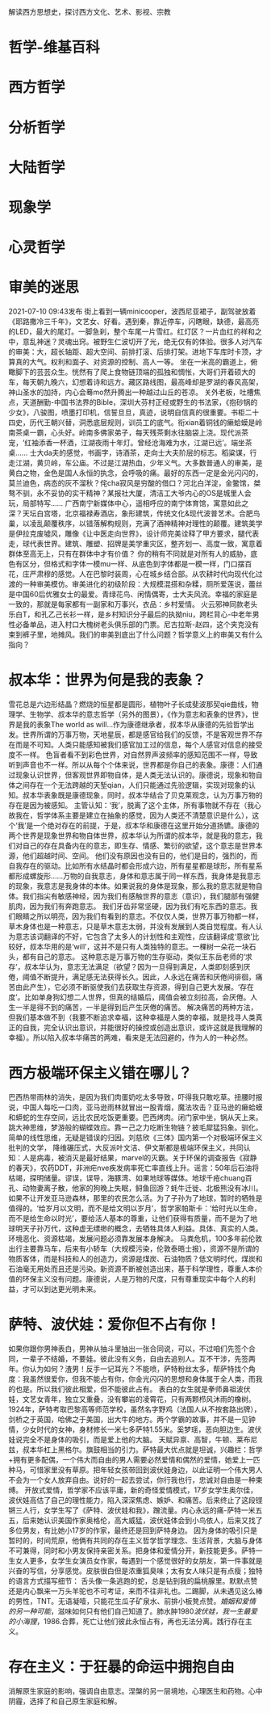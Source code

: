 

解读西方思想史，探讨西方文化、艺术、影视、宗教
# 哲学-维基百科
# 西方哲学
# 分析哲学
# 大陆哲学
# 现象学
# 心灵哲学
# 审美的迷思
2021-07-10 09:43发布
街上看到一辆minicooper，波西尼亚裙子，副驾驶放着《耶路撒冷三千年》，文艺女、好看。遇到秦，靠近停车，闪瞎眼，缺德，最高亮的LED，最大的尾灯。一脚急刹，整个车尾一片雪红。红灯区？一片血红的祥和之中，意乱神迷？灵魂出窍。被野生仁波切开了光，绝无仅有的体验。很多人对汽车的审美：大，超长轴距、超大空间、前排打滚、后排打架。进地下车库时卡顶，才算真的大气。权利和面子、对资源的控制、高人一等。
坐在一米高的霸道上，俯瞰脚下的芸芸众生。恍然有了爬上食物链顶端的孤独和惆怅，大哥们开着硕大的车，每天朝九晚六，幻想着诗和远方。藏区路线图，最高峰却是罗湖的春风高架，神山圣水的加持，内心会蓦mo然升腾出一种越过山丘的苍凉。
关外老板，吐槽焦点，天道酬勤-中国书法界的Bible，深圳大芬村正经或野生的书法家，《抱砂锅的少女》，八骏图，喷墨打印机，信誓旦旦，真迹，说明自信真的很重要。书柜二十四史，历代王朝兴替，洞悉底层规则，训员工的底气。衔xian着铜钱的癞蛤蟆是岭南茶桌一霸，心头好。岭南多佛家弟子，每天残茶剩水往脑袋上浇。现代派茶宠，‘红袖添香一杯酒，江湖夜雨十年灯。曾经沧海难为水，江湖已远’。端坐茶桌……
士大da夫的感觉，书画字，诗酒茶，走向士大夫阶层的标志。稻粱谋，行走江湖，黄贝岭，车公庙。不过是江湖热血，少年义气。大多数普通人的审美，是黄白之物，金色是国人永恒的执念，会呼吸的痛。最好的东西一定是金光闪闪的，莫兰迪色，病态的灰不溜秋？侘cha寂风是穷酸的借口？河北白洋淀，金鳖馆，桀骜不驯，永不妥协的实干精神？某报社大厦，清洁工大爷内心的OS是城里人会玩，局部特写……
广西南宁新媒体中心，遥相呼应的南宁体育馆，寓意如此之深？天坛白宫塔，北京福禄寿酒店，象形建筑，传统文化&现代波普艺术。合肥鸟巢，以凌乱颠覆秩序，以错落解构规则，充满了酒神精神对理性的颠覆。建筑美学是伊拉克废墟风，雕像《让中医走向世界》，设计师完美诠释了甲方要求，腿代表走，球代表世界。建筑、雕塑、招牌是美学重灾区，整齐划一、高度一致，寓意着群体至高无上，只有在群体中才有价值？
你的稍有不同就是对所有人的威胁，底色有区分，但格式和字体一模mu一样、从底色到字体都是一模一样，门口摆百花，庄严肃穆的感觉。人在巴黎时装周，心在城乡结合部。从农耕时代向现代化过渡的一种审美模仿。审美进化的初级阶段：大规模混搭和杂糅，厕所爱莲说，蕾丝是中国60后优雅女士的最爱。青绿花鸟、闲情偶寄，士大夫风流。幸福的家庭是一致的，那就是每家都有一副家和万事兴，衣品：乡村爱情。
火云邪神同款老头乐白T，和孔乙己长衫一样，是乡村知识分子最后的执拗niu，跨栏背心-中老年男性必备单品，进入村口大槐树老头俱乐部的门票。尼古拉斯-赵四，这个夹克没有束到裤子里，地摊风。我们的审美到底出了什么问题？哲学意义上的审美又有什么指向？
# 叔本华：世界为何是我的表象？
雪花总是六边形结晶？燃烧的恒星都是圆形，植物叶子长成斐波那契qie曲线，物理学、生物学、叔本华的意志哲学（另外的图景），《作为意志和表象的世界》，世界是我的表象The world as will...作为康德继承者，叔本华从康德的先验哲学出发。世界所谓的万事万物，天地星辰，都是感官给我们的反馈，不是客观世界不存在而是不可知。人类只能感知被我们感官加工过的信息，每个人感官对信息的接受度不一样。
色盲者看不到彩色世界，对自然界声波频率的感知范围不一样，导致听到声音也不一样。所以从每个个体来说，世界都是你自己的表象。康德：人们通过现象认识世界，但客观世界即物自体，是人类无法认识的。康德说，现象和物自体之间存在一个无法跨越的天堑qian，人们只能通过先验逻辑，实现对现象的认知。叔本华表象既是康德现象，同时，叔本华结合了贝克莱观念，认为万事万物的存在是因为被感知。
主管认知：‘我’，脱离了这个主体，所有事物就不存在（我心故我在，哲学体系主要是建立在抽象的感觉，因为人类还不清楚意识是什么），这个‘我’是一个绝对存在的前提，于是，叔本华和康德在这里开始分道扬镳。康德的两个世界是现象世界和物自体世界，叔本华认为所谓的叔本华，就是我的意志，我们对自己的存在具备内在的意志，即生存、情感、繁衍的欲望，这个意志是世界本源，他们超越时间、空间。
他们没有原因也没有目的，他们是目的，强烈的，而自我存在的驱动。比如所有水结晶时都会形成六边，所有星星都是球形，所有星系都形成螺旋形……万物的自我意志，身体和意志属于同一样东西，我身体是我意志的现象，我意志是我身体的本体。如果说我的身体是现象，那么我的意志就是物自体。我们指尖有敏感神经，因为我们有感触世界的意志（意识），我们腿部有强健肌肉，因为我们有奔跑意志。
我们牙齿非常坚硬，因为我们有吃东西的意志。我们眼睛之所以明亮，因为我们有看到的意志。不仅仅人类，世界万事万物都一样，草木身体也是一种意志，只是草木意志太弱，并没有发展到人类自觉程度。有人认为意志该词翻译的不好，它包含了太多人的计划性和主观性，应该翻译成‘意欲’比较好，叔本华用的是‘will’，这并不是只有人类独特的意志。一棵树一朵花一块石头，都有自己的意志。
这种意志是万事万物的生存驱动，类似王东岳老师的‘求存’，叔本华认为，意志无法满足（欲望？因为一旦得到满足，人类即刻感到厌倦，阈值不断提升，满足感无法获得长久。因此，人永远在痛苦和厌倦间徘徊，痛苦由此产生），它必须不断驱使我们去获取生存资源，得到自己更大发展。‘存在度’。比如单身狗幻想二人世界，但真的结婚后，阈值会被立刻拉高，会厌倦。人生一半是得不到的痛苦，一半是得到后产生厌倦的痛苦。
解决痛苦的两种方法，但我们基本做不到（我要不断追求幸福，这种幸福是人类的幸福，就是找寻人类真正的自我，完全认识出意识，并能很好的操控或创造出意识，或许这就是我理解的幸福）。所以陷入叔本华痛苦的两难，看来是无法回避的，作为人的一种必然。
# 西方极端环保主义错在哪儿？
巴西热带雨林的消失，是因为我们肉蛋奶吃太多导致，吓得我只敢吃草。扭腰时报说，中国人每吃一口肉，亚马逊雨林就冒出一股青烟，魔法攻击？亚马逊的癞蛤蟆和蟒蛇的生存空间，远比农民吃饭更重要。巴西烤肉。闭门家中坐，锅从天上来。跳大神思维，梦游般的蝴蝶效应。靠一己之力吃断生物链？披毛犀猛犸象。驯化。简单的线性思维，无疑是错误的归因。刘慈欣《三体》国内第一个对极端环保主义批判的文学，
降维碾压式，大反派叶文洁、伊文斯都是极端环保主义，共同认知：人是病毒，被消灭是最好结果，marvel的灭霸。关于环保的调查报告《寂静的春天》，农药DDT，非洲疟nve疾发病率死亡率直线上升。谣言：50年后石油将枯竭，探明储量。谬误，误导，海豚湾、如果地球等媒体。地球千疮chuang百孔、动物妻离子散，他家的狗晚上失眠，鲟鱼回游？蚝牛迁徙、北极熊没有冰川。
如果不让开发亚马逊森林，那里的农民怎么活。为了子孙为了地球，暂时的牺牲是值得的。‘给岁月以文明，而不是给文明以岁月’，哲学家帕斯卡：‘给时光以生命，而不是给生命以时光’，要给活人基本的尊重，让他们获得有质量，而不是为了地球明天子孙万代，这种虚无缥缈的概念，去牺牲具体人利益。具体、真实的人类。环境恶化、资源枯竭，发展问题必须靠发展本身解决。
马粪危机，100多年前伦敦出行主要靠马车，后来有小轿车（大规模污染，伦敦泰晤士报），资源不是所谓的物质客体，而是科技和人的创造力，资源是煤炭、石油物质？低文明时代，煤炭和石油毫无用处而且还是污染。新资源不断被创造出来，基于科学理性，尊重人本价值的环保主义没有问题。康德说，人是万物的尺度，只有尊重现实中每个人的利益，才可以到达更光明未来。
# 萨特、波伏娃：爱你但不占有你！
如果你跟你男神表白，男神从抽斗里抽出一张合同说，可以，不过咱们先签个合同，一辈子不结婚，不要娃。彼此没有义务，自由去追别人。互不干涉，先签两年。你认为如何？渣男！反手一记耳光？不能喷，萨特粉丝太多，帮萨特找个角度：我虽然很爱你，但我不能占有你，你金光闪闪的思想和身体属于全人类，而我的也是。所以我们彼此相爱，但不能彼此占有。
表白的女生就是拳师鼻祖波伏娃，文艺女青年，独立又重叠，没有攀岩的凌霄花，只有两颗栉风沐雨的橡树。1924年，萨特考取巴黎高等师范学校，虽然名字野鸡（法国人从不按套路出牌），剑桥之于英国，哈佛之于美国，出大牛的地方。两个学霸的故事，并不是一见钟情，少女时代的女神，身材修长一米七多萨特1.55米。奚梦瑶，恶向胆边生。波伏娃说完全不是身体的吸引，而是爱上他的大脑。
天赋异禀、高智，牛顿、莱布尼兹，叔本华杠上黑格尔。旗鼓相当的引力。萨特最大优点就是坦诚，兴趣栏：哲学+拥有更多配偶，一个伟大而自由的男人需要必然爱情和偶然的爱情，她爱上一匹种马，可惜家里没有草原。把年轻女孩带回到波伏娃身边，以此证明一个伟大男人不会为一个女人放弃自由。说好的一起去尝试，你行我也行，忠诚对自由是一种束缚。
开放式爱情，哲学家不应该平庸，新的奇怪爱情模式，17岁女学生奥尔佳，波伏娃高估了自己的理性能力，陷入深深焦虑、嫉妒、和痛苦。后来终止了这段铿锵三人行，女学生写了《萨特、波伏娃和我》，蹭流量。内心永远的痛-萨特一米五五，后来她认识美国作家奥格伦，高大威猛，波伏娃体会到小鸟依人，后来又找了多位男友，有比她小17岁的作家，最终还是回到萨特身边。
因为身体的吸引只是暂时的，时间荒原，他俩有共同的存在主义哲学哲学理念、生活背景，大脑与身体不可兼得，同时和小男友保持亲密关系。把身体和爱情分开，新技能更多。萨特一生女人更多，女学生女演员女作家，每遇到一个感觉很好的女朋友，第一件事就是兴奋的写信，分享感觉。皮肤很白但是浓重狐臭味；太有女人味只是有点瘦；独特的语言方式描写细节：
舌头像一条逃跑的蛇，总是钻到我的扁桃腺里。默默点赞还是内心飘来一万头羊驼也不可考证，来而不往非礼也。二踢脚，从未遇见这么棒的男性，TNT。无语凝噎，只能花生瓜子矿泉水、前排小板凳点赞。*婚姻和爱情的另一种可能*，滋味如何只有他们自己知道了。肺水肿1980*波伏娃，我一生最爱的小海狸*，1986.合葬，死亡让他们彼此永恒占有，再也无法分离。践行存在主义。
# 存在主义：于狂暴的命运中拥抱自由
消解原生家庭的影响，强调自由意志。涅槃的另一层境地，心理医生和药物。心中阴霾，选择了和自己原生家庭和解。
